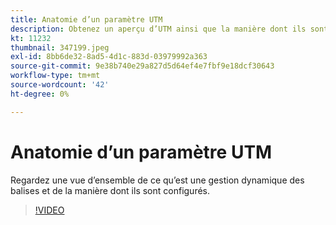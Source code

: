 ```yaml
---
title: Anatomie d’un paramètre UTM
description: Obtenez un aperçu d’UTM ainsi que la manière dont ils sont configurés. Elles doivent comporter entre 60 et 160 caractères.
kt: 11232
thumbnail: 347199.jpeg
exl-id: 8bb6de32-8ad5-4d1c-883d-03979992a363
source-git-commit: 9e38b740e29a827d5d64ef4e7fbf9e18dcf30643
workflow-type: tm+mt
source-wordcount: '42'
ht-degree: 0%

---
```


# Anatomie d’un paramètre UTM

Regardez une vue d’ensemble de ce qu’est une gestion dynamique des balises et de la manière dont ils sont configurés.

>[!VIDEO](https://video.tv.adobe.com/v/347199/?quality=12&learn=on)
